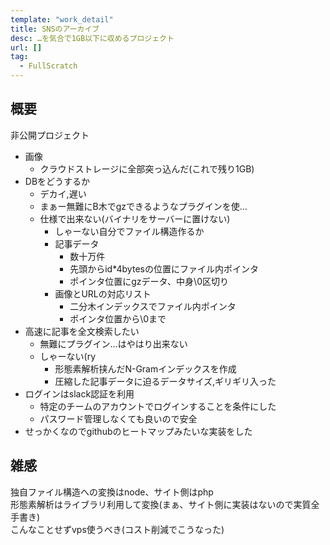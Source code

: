 ```yaml
---
template: "work_detail"
title: SNSのアーカイブ
desc: …を気合で1GB以下に収めるプロジェクト
url: []
tag:
  - FullScratch
---
```

## 概要
非公開プロジェクト  
- 画像  
	- クラウドストレージに全部突っ込んだ(これで残り1GB)  
- DBをどうするか
	- デカイ,遅い
	- まぁー無難にB木でgzできるようなプラグインを使…
	- 仕様で出来ない(バイナリをサーバーに置けない)
		- しゃーない自分でファイル構造作るか
		- 記事データ
			- 数十万件
			- 先頭からid*4bytesの位置にファイル内ポインタ
			- ポインタ位置にgzデータ、中身\0区切り
		- 画像とURLの対応リスト
			- 二分木インデックスでファイル内ポインタ
			- ポインタ位置から\0まで
- 高速に記事を全文検索したい
	- 無難にプラグイン…はやはり出来ない
	- しゃーない(ry
		- 形態素解析挟んだN-Gramインデックスを作成
		- 圧縮した記事データに迫るデータサイズ,ギリギリ入った
- ログインはslack認証を利用
	- 特定のチームのアカウントでログインすることを条件にした
	- パスワード管理しなくても良いので安全
- せっかくなのでgithubのヒートマップみたいな実装をした

## 雑感
独自ファイル構造への変換はnode、サイト側はphp  
形態素解析はライブラリ利用して変換(まぁ、サイト側に実装はないので実質全手書き)  
こんなことせずvps使うべき(コスト削減でこうなった)  
